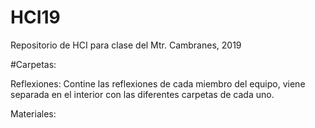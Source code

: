 # HCI19
Repositorio de HCI para clase del Mtr. Cambranes, 2019

#Carpetas:

Reflexiones: 
Contine las reflexiones de cada miembro del equipo, viene separada en el interior con las diferentes carpetas de cada uno.

Materiales:

